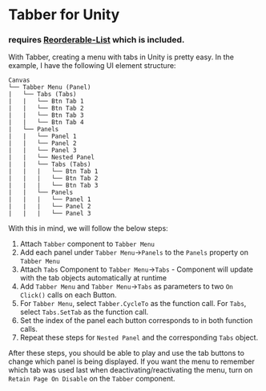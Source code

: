 # Tabber for Unity
### requires [Reorderable-List](https://github.com/cfoulston/Unity-Reorderable-List) which is included.

With Tabber, creating a menu with tabs in Unity is pretty easy. In the example, I have the following UI element structure:

```
Canvas
└── Tabber Menu (Panel)
|	└── Tabs (Tabs)
|	|	└── Btn Tab 1
|	|	└── Btn Tab 2
|	|	└── Btn Tab 3
|	|	└── Btn Tab 4
|	└── Panels
|	|	└── Panel 1
|	|	└── Panel 2
|	|	└── Panel 3
|	|	└── Nested Panel
|	|	└── Tabs (Tabs)
|	|	|	└── Btn Tab 1
|	|	|	└── Btn Tab 2
|	|	|	└── Btn Tab 3
|	|	└── Panels
|	|	|	└── Panel 1
|	|	|	└── Panel 2
|	|	|	└── Panel 3
```

With this in mind, we will follow the below steps:
1. Attach `Tabber` component to `Tabber Menu`
2. Add each panel under `Tabber Menu`->`Panels` to the `Panels` property on `Tabber Menu`
3. Attach `Tabs` Component to `Tabber Menu`->`Tabs` - Component will update with the tab objects automatically at runtime
4. Add `Tabber Menu` and `Tabber Menu`->`Tabs` as parameters to two `On Click()` calls on each Button.
5. For `Tabber Menu`, select `Tabber.CycleTo` as the function call. For `Tabs`, select `Tabs.SetTab` as the function call.
6. Set the index of the panel each button corresponds to in both function calls.
7. Repeat these steps for `Nested Panel` and the corresponding `Tabs` object.

After these steps, you should be able to play and use the tab buttons to change which panel is being displayed. If you want the menu to remember which tab was used last when deactivating/reactivating the menu, turn on `Retain Page On Disable` on the `Tabber` component.